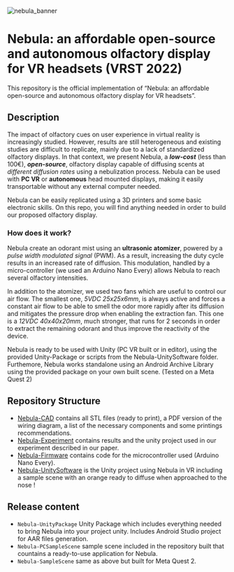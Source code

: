 ![nebula_banner](https://user-images.githubusercontent.com/20073809/198014753-975e6ed2-2b6e-4484-b7b0-5a9902b57aae.png)

# Nebula: an affordable open-source and autonomous olfactory display for VR headsets (VRST 2022)
 
This repository is the official implementation of “Nebula: an affordable open-source and autonomous olfactory display for VR headsets”.

## Description 

The impact of olfactory cues on user experience in virtual reality is increasingly studied. However, results are still heterogeneous and existing studies are difficult to replicate, mainly due to a lack of standardized olfactory displays. In that context, we present Nebula, a **_low-cost_** (less than 100€), **_open-source_**, olfactory display capable of diffusing scents at *different diffusion rates* using a nebulization process. Nebula can be used with **PC VR** or **autonomous** head mounted displays, making it easily transportable without any external computer needed.

Nebula can be easily replicated using a 3D printers and some basic electronic skills. On this repo, you will find anything needed in order to build our proposed olfactory display. 

### How does it work?

Nebula create an odorant mist using an **ultrasonic atomizer**, powered by a *pulse width modulated signal* (PWM). As a result, increasing the duty cycle results in an increased rate of diffusion.
This modulation, handled by a micro-controller (we used an Arduino Nano Every) allows Nebula to reach several olfactory intensities.

In addition to the atomizer, we used two fans which are useful to control our air flow. The smallest one, *5VDC 25x25x6mm*, is always active and forces a constant air flow to be able to smell the odor more rapidly after its diffusion and mitigates the pressure drop when enabling the extraction fan. This one is a *12VDC 40x40x20mm*, much stronger, that runs for 2 seconds in order to extract the remaining odorant and thus improve the reactivity of the device.

Nebula is ready to be used with Unity (PC VR built or in editor), using the provided Unity-Package or scripts from the Nebula-UnitySoftware folder.
Furthemore, Nebula works standalone using an Android Archive Library using the provided package on your own built scene. (Tested on a Meta Quest 2)

## Repository Structure

  * [Nebula-CAD](https://github.com/Plateforme-VR-ENISE/Nebula-Core/tree/master/Nebula-CAD) contains all STL files (ready to print), a PDF version of the wiring diagram, a list of the necessary components and some printings recommendations.
  * [Nebula-Experiment](https://github.com/Plateforme-VR-ENISE/Nebula-Core/tree/master/Nebula-Experiment) contains results and the unity project used in our experiment described in our paper.
  * [Nebula-Firmware](https://github.com/Plateforme-VR-ENISE/Nebula-Core/tree/master/Nebula-Firmware) contains code for the microcontroller used (Arduino Nano Every).
  * [Nebula-UnitySoftware](https://github.com/Plateforme-VR-ENISE/Nebula-Core/tree/master/Nebula-UnitySoftware) is the Unity project using Nebula in VR including a sample scene with an orange ready to diffuse when approached to the nose !
  
   ## Release content
   
   * ``Nebula-UnityPackage`` Unity Package which includes everything needed to bring Nebula into your project unity. Includes Android Studio project for AAR files generation.
   * ``Nebula-PCSampleScene`` sample scene included in the repository built that countains a ready-to-use application for Nebula.
   * ``Nebula-SampleScene`` same as above but built for Meta Quest 2.
